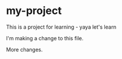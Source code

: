 # my-project
This is a project for learning - yaya let's learn

I'm making a change to this file.

More changes.
